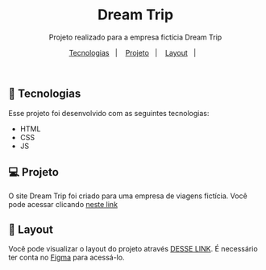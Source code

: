 <h1 align="center"> Dream Trip </h1>

<p align="center">
Projeto realizado para a empresa fictícia Dream Trip
</p>

<p align="center">
  <a href="#-tecnologias">Tecnologias</a>&nbsp;&nbsp;&nbsp;|&nbsp;&nbsp;&nbsp;
  <a href="#-projeto">Projeto</a>&nbsp;&nbsp;&nbsp;|&nbsp;&nbsp;&nbsp;
  <a href="#-layout">Layout</a>&nbsp;&nbsp;&nbsp;|&nbsp;&nbsp;&nbsp;
</p>

<br>

## 🚀 Tecnologias

Esse projeto foi desenvolvido com as seguintes tecnologias:

- HTML
- CSS
- JS

## 💻 Projeto

O site Dream Trip foi criado para uma empresa de viagens fictícia. Você pode acessar clicando [neste link](https://dream-trip.vercel.app/)

## 🔖 Layout

Você pode visualizar o layout do projeto através [DESSE LINK](https://www.figma.com/file/4fPUQeKEmeHWLQ0mfnb9vD/dream-trip?node-id=0%3A1&t=Kf4LMVDBTpi92rTC-1). É necessário ter conta no [Figma](https://figma.com) para acessá-lo.
